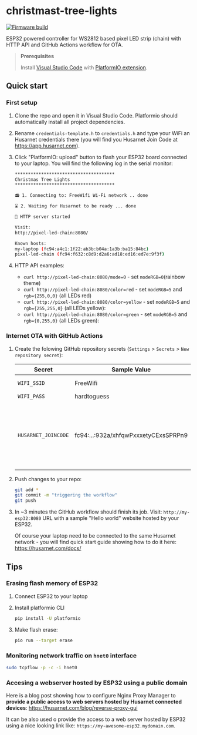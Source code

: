 # christmast-tree-lights

[![Firmware build](https://github.com/DominikN/christmas-tree-lights/actions/workflows/build.yml/badge.svg)](https://github.com/DominikN/christmas-tree-lights/actions/workflows/build.yml)

ESP32 powered controller for WS2812 based pixel LED strip (chain) with HTTP API and GitHub Actions workflow for OTA.

> **Prerequisites** 
>
> Install [Visual Studio Code](https://code.visualstudio.com/) with [PlatformIO extension](https://platformio.org/install/ide?install=vscode).

## Quick start

### First setup

1. Clone the repo and open it in Visual Studio Code. Platformio should automatically install all project dependencies.

2. Rename `credentials-template.h` to `credentials.h` and type your WiFi an Husarnet credentials there (you will find you Husarnet Join Code at https://app.husarnet.com).

4. Click "PlatformIO: upload" button to flash your ESP32 board connected to your laptop. You will find the following log in the serial monitor:

    ```bash
    **************************************
    Christmas Tree Lights
    **************************************
    
    📻 1. Connecting to: FreeWifi Wi-Fi network .. done

    ⌛ 2. Waiting for Husarnet to be ready ... done

    🚀 HTTP server started

    Visit:
    http://pixel-led-chain:8080/

    Known hosts:
    my-laptop (fc94:a4c1:1f22:ab3b:b04a:1a3b:ba15:84bc)
    pixel-led-chain (fc94:f632:c8d9:d2a6:ad18:ed16:ed7e:9f3f)
    ```

5. HTTP API examples:

    - `curl http://pixel-led-chain:8080/mode=0` - set `modeRGB=0`(rainbow theme)
    - `curl http://pixel-led-chain:8080/color=red` - set `modeRGB=5` and `rgb={255,0,0}` (all LEDs red)
    - `curl http://pixel-led-chain:8080/color=yellow` - set `modeRGB=5` and `rgb={255,255,0}` (all LEDs yellow):
    - `curl http://pixel-led-chain:8080/color=green` - set `modeRGB=5` and `rgb={0,255,0}` (all LEDs green):


### Internet OTA with GitHub Actions

1. Create the folowing GitHub repository secrets (`Settings` > `Secrets` > `New repository secret`):

    | Secret | Sample Value | Desription |
    | - | - | - |
    | `WIFI_SSID` | FreeWifi | just your WiFi network name |
    | `WIFI_PASS` | hardtoguess | ... and password |
    | `HUSARNET_JOINCODE` | fc94:...:932a/xhfqwPxxxetyCExsSPRPn9 | find your own **secret** Join Code at your user account at https://app/husarnet.com > `choosen network` >  `add element` button. Anyone with this Join Code can connect to your Husarnet network |

2. Push changes to your repo:

    ```bash
    git add *
    git commit -m "triggering the workflow"
    git push
    ```

3. In ~3 minutes the GitHub workflow should finish its job. Visit: `http://my-esp32:8080` URL with a sample "Hello world" website hosted by your ESP32.


    Of course your laptop need to be connected to the same Husarnet network - you will find quick start guide showing how to do it here: https://husarnet.com/docs/


## Tips

### Erasing flash memory of ESP32

1. Connect ESP32 to your laptop

2. Install platformio CLI

    ```bash
    pip install -U platformio
    ```

3. Make flash erase:

    ```bash
    pio run --target erase
    ```

### Monitoring network traffic on `hnet0` interface

```bash
sudo tcpflow -p -c -i hnet0
```

### Accesing a webserver hosted by ESP32 using a public domain

Here is a blog post showing how to configure Nginx Proxy Manager to **provide a public access to web servers hosted by Husarnet connected devices**: https://husarnet.com/blog/reverse-proxy-gui

It can be also used  o provide the access to a web server hosted by ESP32 using a nice looking link like: `https://my-awesome-esp32.mydomain.com`.